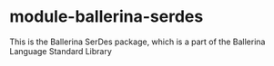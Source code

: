 # module-ballerina-serdes
This is the Ballerina SerDes package, which is a part of the Ballerina Language Standard Library
